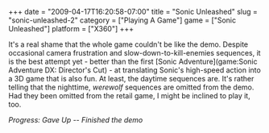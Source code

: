 +++
date = "2009-04-17T16:20:58-07:00"
title = "Sonic Unleashed"
slug = "sonic-unleashed-2"
category = ["Playing A Game"]
game = ["Sonic Unleashed"]
platform = ["X360"]
+++

It's a real shame that the whole game couldn't be like the demo.  Despite occasional camera frustration and slow-down-to-kill-enemies sequences, it is the best attempt yet - better than the first [Sonic Adventure](game:Sonic Adventure DX: Director's Cut) - at translating Sonic's high-speed action into a 3D game that is also fun.  At least, the daytime sequences are.  It's rather telling that the nighttime, <i>werewolf</i> sequences are omitted from the demo.  Had they been omitted from the retail game, I might be inclined to play it, too.

<i>Progress: Gave Up -- Finished the demo</i>